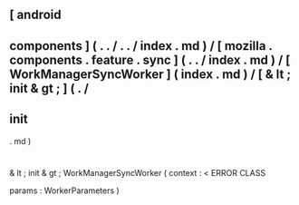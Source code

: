 [
android
-
components
]
(
.
.
/
.
.
/
index
.
md
)
/
[
mozilla
.
components
.
feature
.
sync
]
(
.
.
/
index
.
md
)
/
[
WorkManagerSyncWorker
]
(
index
.
md
)
/
[
&
lt
;
init
&
gt
;
]
(
.
/
-
init
-
.
md
)
#
&
lt
;
init
&
gt
;
WorkManagerSyncWorker
(
context
:
<
ERROR
CLASS
>
params
:
WorkerParameters
)
